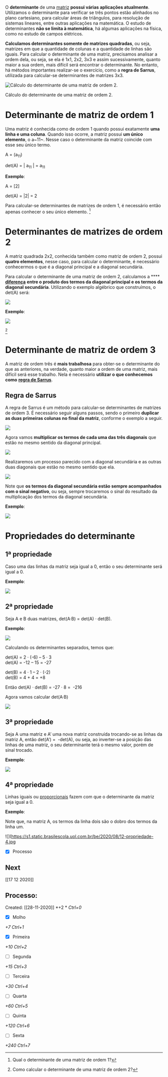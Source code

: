 O **determinante** de uma [matriz](https://brasilescola.uol.com.br/matematica/matriz.htm) **possui várias aplicações atualmente**. Utilizamos o determinante para verificar se três pontos estão alinhados no plano cartesiano, para calcular áreas de triângulos, para resolução de sistemas lineares, entre outras aplicações na matemática. O estudo de determinantes **não se limita à matemática**, há algumas aplicações na física, como no estudo de campos elétricos.

**Calculamos determinantes somente de matrizes quadradas**, ou seja, matrizes em que a quantidade de colunas e a quantidade de linhas são iguais. Para calcular o determinante de uma matriz, precisamos analisar a ordem dela, ou seja, se ela é 1x1, 2x2, 3x3 e assim sucessivamente, quanto maior a sua ordem, mais difícil será encontrar o determinante. No entanto, há métodos importantes realizar-se o exercício, como a **regra de Sarrus**, utilizada para calcular-se determinantes de matrizes 3x3.

![Cálculo do determinante de uma matriz de ordem
2.](https://s4.static.brasilescola.uol.com.br/be/2020/08/determinante.jpg)

Cálculo do determinante de uma matriz de ordem 2.

# Determinante de matriz de ordem 1

Uma matriz é conhecida como de ordem 1 quando possui exatamente **uma linha e uma coluna**. Quando isso ocorre, a matriz possui **um único elemento**, o a~11~. Nesse caso o determinante da matriz coincide com esse seu único termo.

A = (a<sub>11</sub>)

det(A) = | a<sub>11</sub> | = a<sub>11</sub>

**Exemplo**:

A = [2]

det(A) = |2| = 2


Para calcular-se determinantes de matrizes de ordem 1, é necessário então apenas conhecer o seu único elemento. [^1]

[^1]: Qual o determinante de uma matriz de ordem 1?

# Determinantes de matrizes de ordem 2

A matriz quadrada 2x2, conhecida também como matriz de ordem 2, possui **quatro elementos**, nesse caso, para calcular o determinante, é necessário conhecermos o que é a diagonal principal e a diagonal secundária.

Para calcular o determinante de uma matriz de ordem 2, calculamos a **** [**diferença**](https://brasilescola.uol.com.br/matematica/subtracao.htm) **entre o produto dos termos da diagonal principal e os termos da diagonal secundária**. Utilizando o exemplo algébrico que construímos, o det(A) será:

![](https://s2.static.brasilescola.uol.com.br/be/2020/08/1-det2x2.jpg)

**Exemplo**:

![](https://s4.static.brasilescola.uol.com.br/be/2020/08/2-exemplo-2x2.jpg)

[^2]

[^2]: Como calcular o determinante de uma matriz de ordem 2?

# Determinante de matriz de ordem 3

A matriz de ordem três é **mais trabalhosa** para obter-se o determinante do que as anteriores, na verdade, quanto maior a ordem de uma matriz, mais difícil será esse trabalho. Nela é necessário **utilizar o que conhecemos como** [**regra de Sarrus**](https://brasilescola.uol.com.br/matematica/regra-sarrus.htm).

## Regra de Sarrus

A regra de Sarrus é um método para calcular-se determinantes de matrizes de ordem 3. É necessário seguir alguns passos, sendo o primeiro **duplicar as duas primeiras colunas no final da matriz**, conforme o exemplo a seguir.

![](https://s4.static.brasilescola.uol.com.br/be/2020/08/3-matriz-3x3.jpg)

Agora vamos **multiplicar os termos de cada uma das três diagonais** que estão no mesmo sentido da diagonal principal.

![](https://s2.static.brasilescola.uol.com.br/be/2020/08/5-diagonal-principal.jpg)

Realizaremos um processo parecido com a diagonal secundária e as outras duas diagonais que estão no mesmo sentido que ela.

![](https://s4.static.brasilescola.uol.com.br/be/2020/08/6-determinante3x3.jpg)

Note que **os termos da diagonal secundária estão sempre acompanhados com o sinal negativo**, ou seja, sempre trocaremos o sinal do resultado da multiplicação dos termos da diagonal secundária.

**Exemplo**:

![](https://s1.static.brasilescola.uol.com.br/be/2020/08/7-exemplo3x3.jpg)

# Propriedades do determinante

## 1ª propriedade

Caso uma das linhas da matriz seja igual a 0, então o seu determinante será igual a 0.

**Exemplo**:

![](https://s4.static.brasilescola.uol.com.br/be/2020/08/8-propriedade-1.jpg)

## 2ª propriedade

Seja A e B duas matrizes, det(A·B) = det(A) · det(B).

**Exemplo**:

![](https://s5.static.brasilescola.uol.com.br/be/2020/08/9-2-propriedade.jpg)

Calculando os determinantes separados, temos que:

det(A) = 2 · (-6) – 5 · 3\
 det(A) = -12 – 15 = -27

det(B) = 4 · 1 – 2 · (-2)\
 det(B) = 4 + 4 = +8

Então det(A) · det(B) = -27 · 8 =  -216

Agora vamos calcular det(A·B)

![](https://s3.static.brasilescola.uol.com.br/be/2020/08/10-propriedade2p2.jpg)

## 3ª propriedade

Seja A uma matriz e A’ uma nova matriz construída trocando-se as linhas da matriz A, então det(A’) =  -det(A), ou seja, ao inverter-se a posição das linhas de uma matriz, o seu determinante terá o mesmo valor, porém de sinal trocado.

**Exemplo**:

![](https://s2.static.brasilescola.uol.com.br/be/2020/08/11-propriedade3.jpg)

## 4ª propriedade

Linhas iguais ou [proporcionais](https://brasilescola.uol.com.br/o-que-e/matematica/o-que-e-proporcao.htm) fazem com que o determinante da matriz seja igual a 0.

**Exemplo**:

Note que, na matriz A, os termos da linha dois são o dobro dos termos da linha um.

![](https://s1.static.brasilescola.uol.com.br/be/2020/08/12-propriedade-4.jpg

- [x] Processo

## Next
[[17 12 2020]]
## Processo:
Created: [[28-11-2020]]
*+2 *  *Ctrl+0*
- [x] Molho  

*+7*  *Ctrl+1*

- [x] Primeira 

*+10*  *Ctrl+2*

- [ ] Segunda

*+15*  *Ctrl+3*

- [ ] Terceira 

*+30*  *Ctrl+4*

- [ ] Quarta 

*+60*  *Ctrl+5*

- [ ] Quinta 

*+120*  *Ctrl+6*

- [ ] Sexta 

*+240*  *Ctrl+7*